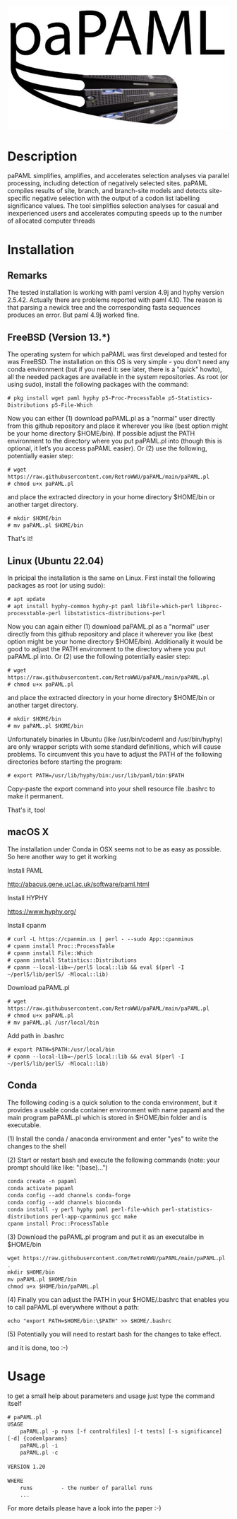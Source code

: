 ![paPAML Logo](https://github.com/RetroWWU/paPAML/blob/main/paPAML.jpg)

# Description

paPAML simplifies, amplifies, and accelerates selection analyses via parallel processing, including detection of negatively selected sites. paPAML compiles results of site, branch, and branch-site models and detects site-specific negative selection with the output of a codon list labelling significance values. The tool simplifies selection analyses for casual and inexperienced users and accelerates computing speeds up to the number of allocated computer threads

# Installation

## Remarks

The tested installation is working with paml version 4.9j and hyphy version 2.5.42. Actually there are problems reported with paml 4.10.  The reason is that parsing a newick tree and the corresponding fasta sequences produces an error.  But paml 4.9j worked fine.

## FreeBSD (Version 13.*)

The operating system for which paPAML was first developed and tested for was FreeBSD. The installation on this OS is very simple - you don't need any conda environment (but if you need it: see later, there is a "quick" howto), all the needed packages are available in the system repositories. As root (or using sudo), install the following packages with the command:

    # pkg install wget paml hyphy p5-Proc-ProcessTable p5-Statistics-Distributions p5-File-Which

Now you can either (1) download paPAML.pl as a "normal" user directly from this github repository and place it wherever you like (best option might be your home directory $HOME/bin). If possible adjust the PATH environment to the directory where you put paPAML.pl into (though this is optional, it let’s you access paPAML easier). Or (2) use the following, potentially easier step:

    # wget https://raw.githubusercontent.com/RetroWWU/paPAML/main/paPAML.pl
    # chmod u+x paPAML.pl

and place the extracted directory in your home directory $HOME/bin or another target directory.

    # mkdir $HOME/bin
    # mv paPAML.pl $HOME/bin

That's it!

## Linux (Ubuntu 22.04)

In pricipal the installation is the same on Linux. First install the following packages as root (or using sudo):

    # apt update
    # apt install hyphy-common hyphy-pt paml libfile-which-perl libproc-processtable-perl libstatistics-distributions-perl

Now you can again either (1) download paPAML.pl as a "normal" user directly from this github repository and place it wherever you like (best option might be your home directory $HOME/bin). Additionally it would be good to adjust the PATH environment to the directory where you put paPAML.pl into. Or (2) use the following potentially easier step:

    # wget https://raw.githubusercontent.com/RetroWWU/paPAML/main/paPAML.pl
    # chmod u+x paPAML.pl

and place the extracted directory in your home directory $HOME/bin or another target directory. 

    # mkdir $HOME/bin
    # mv paPAML.pl $HOME/bin

Unfortunately binaries in Ubuntu (like /usr/bin/codeml and /usr/bin/hyphy) are only wrapper scripts with some standard definitions, which will cause problems. To circumvent this you have to adjust the PATH of the following directories before starting the program:

    # export PATH=/usr/lib/hyphy/bin:/usr/lib/paml/bin:$PATH

Copy-paste the export command into your shell resource file .bashrc to make it permanent.

That's it, too!

## macOS X

The installation under Conda in OSX seems not to be as easy as possible.  So here another way to get it working

Install PAML

http://abacus.gene.ucl.ac.uk/software/paml.html

Install HYPHY

https://www.hyphy.org/

Install cpanm

    # curl -L https://cpanmin.us | perl - --sudo App::cpanminus
    # cpanm install Proc::ProcessTable
    # cpanm install File::Which
    # cpanm install Statistics::Distributions
    # cpanm --local-lib=~/perl5 local::lib && eval $(perl -I ~/perl5/lib/perl5/ -Mlocal::lib)

Download paPAML.pl

    # wget https://raw.githubusercontent.com/RetroWWU/paPAML/main/paPAML.pl
    # chmod u+x paPAML.pl
    # mv paPAML.pl /usr/local/bin

Add path in .bashrc

    # export PATH=$PATH:/usr/local/bin 
    # cpanm --local-lib=~/perl5 local::lib && eval $(perl -I ~/perl5/lib/perl5/ -Mlocal::lib)

## Conda

The following coding is a quick solution to the conda environment, but it provides a usable conda container environment with name papaml and the main program paPAML.pl which is stored in $HOME/bin folder and is executable.

(1) Install the conda / anaconda environment and enter "yes" to write the changes to the shell

(2) Start or restart bash and execute the following commands (note: your prompt should like like: "(base)...")

    conda create -n papaml
    conda activate papaml
    conda config --add channels conda-forge
    conda config --add channels bioconda
    conda install -y perl hyphy paml perl-file-which perl-statistics-distributions perl-app-cpanminus gcc make
    cpanm install Proc::ProcessTable

(3) Download the paPAML.pl program and put it as an executalbe in $HOME/bin

    wget https://raw.githubusercontent.com/RetroWWU/paPAML/main/paPAML.pl .
    mkdir $HOME/bin
    mv paPAML.pl $HOME/bin
    chmod u+x $HOME/bin/paPAML.pl

(4) Finally you can adjust the PATH in your $HOME/.bashrc that enables you to call paPAML.pl everywhere without a path:

    echo "export PATH=$HOME/bin:\$PATH" >> $HOME/.bashrc
    
(5) Potentially you will need to restart bash for the changes to take effect.

and it is done, too :-)

# Usage

to get a small help about parameters and usage just type the command itself

    # paPAML.pl
    USAGE
        paPAML.pl -p runs [-f controlfiles] [-t tests] [-s significance] [-d] {codemlparams}
        paPAML.pl -i
        paPAML.pl -c

    VERSION 1.20

    WHERE
        runs         - the number of parallel runs
        ...

For more details please have a look into the paper :-)
